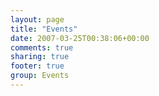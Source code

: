 ```yaml
---
layout: page
title: "Events"
date: 2007-03-25T00:38:06+00:00
comments: true
sharing: true
footer: true
group: Events
---
```







